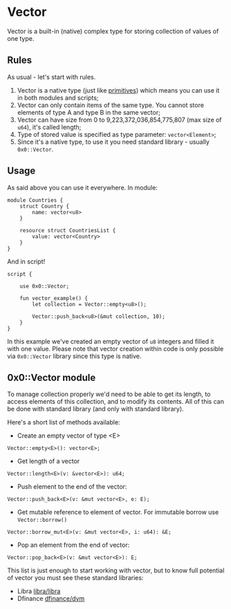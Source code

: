 # Vector

Vector is a built-in (native) complex type for storing collection of values of one type.

## Rules

As usual - let's start with rules.

1. Vector is a native type (just like [primitives](/chapters/primitives.md)) which means you can use it in both modules and scripts;
2. Vector can only contain items of the same type. You cannot store elements of type A and type B in the same vector;
3. Vector can have size from 0 to 9,223,372,036,854,775,807 (max size of `u64`), it's called length;
4. Type of stored value is specified as type parameter: `vector<Element>`;
5. Since it's a native type, to use it you need standard library - usually `0x0::Vector`.

## Usage

As said above you can use it everywhere. In module:

```Move
module Countries {
    struct Country {
        name: vector<u8>
    }

    resource struct CountriesList {
        value: vector<Country>
    }
}

```

And in script!
```Move
script {

    use 0x0::Vector;

    fun vector_example() {
        let collection = Vector::empty<u8>();

        Vector::push_back<u8>(&mut collection, 10);
    }
}
```


In this example we've created an empty vector of `u8` integers and filled it with one value. Please note that vector creation within code is only possible via `0x0::Vector` library since this type is native.

## 0x0::Vector module

To manage collection properly we'd need to be able to get its length, to access elements of this collection, and to modify its contents. All of this can be done with standard library (and only with standard library).

Here's a short list of methods available:

- Create an empty vector of type \<E\>
```Move
Vector::empty<E>(): vector<E>;
```
- Get length of a vector
```Move
Vector::length<E>(v: &vector<E>): u64;
```
- Push element to the end of the vector:
```Move
Vector::push_back<E>(v: &mut vector<E>, e: E);
```
- Get mutable reference to element of vector. For immutable borrow use `Vector::borrow()`
```
Vector::borrow_mut<E>(v: &mut vector<E>, i: u64): &E;
```
- Pop an element from the end of vector:
```
Vector::pop_back<E>(v: &mut vector<E>): E;
```

This list is just enough to start working with vector, but to know full potential of vector you must see these standard libraries:

- Libra [libra/libra](https://github.com/libra/libra/blob/master/language/stdlib/modules/vector.move)
- Dfinance [dfinance/dvm](https://github.com/dfinance/dvm/blob/master/lang/stdlib/vector.move)


